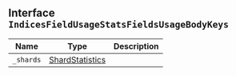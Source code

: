 ## Interface `IndicesFieldUsageStatsFieldsUsageBodyKeys`

| Name | Type | Description |
| - | - | - |
| `_shards` | [ShardStatistics](./ShardStatistics.md) | &nbsp; |
